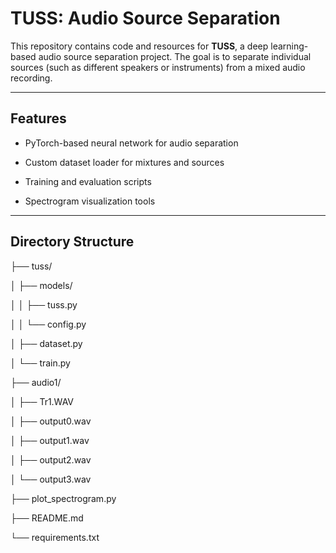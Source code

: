 # TUSS: Audio Source Separation

This repository contains code and resources for **TUSS**, a deep learning-based audio source separation project. The goal is to separate individual sources (such as different speakers or instruments) from a mixed audio recording.

---

## Features

- PyTorch-based neural network for audio separation
  
- Custom dataset loader for mixtures and sources

- Training and evaluation scripts

- Spectrogram visualization tools

---

## Directory Structure

├── tuss/

│ ├── models/

│ │ ├── tuss.py

│ │ └── config.py

│ ├── dataset.py

│ └── train.py

├── audio1/

│ ├── Tr1.WAV

│ ├── output0.wav

│ ├── output1.wav

│ ├── output2.wav

│ └── output3.wav

├── plot_spectrogram.py

├── README.md

└── requirements.txt

